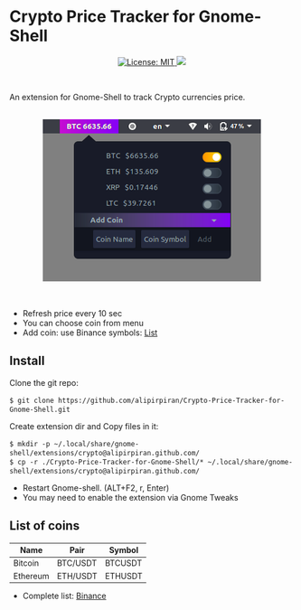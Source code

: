 # Crypto Price Tracker for Gnome-Shell
<p align="center">
 <a href="https://github.com/alipirpiran/Crypto-Price-Tracker-for-Gnome-Shell/blob/master/LICENSE">
  <img alt="License: MIT" src="https://img.shields.io/badge/License-MIT-yellow.svg">
 </a>
 <a href="https://github.com/alipirpiran/Crypto-Price-Tracker-for-Gnome-Shell">
  <img src="https://badges.frapsoft.com/os/v2/open-source.png?v=103">
 </a>
 </p>
 <br />
 
An extension for Gnome-Shell to track Crypto currencies price.
<br />
<br />
<p align="center">
 <img src="https://raw.githubusercontent.com/alipirpiran/Crypto-Price-Tracker-for-Gnome-Shell/screenshots/cryptoscr.png?raw=true" alt="Screenshot">
 </p>
 
 <br />
 
* Refresh price every 10 sec
* You can choose coin from menu
* Add coin: use Binance symbols: [List](https://github.com/alipirpiran/Crypto-Price-Tracker-for-Gnome-Shell#list-of-coins)

## Install

 Clone the git repo:

    $ git clone https://github.com/alipirpiran/Crypto-Price-Tracker-for-Gnome-Shell.git


 Create extension dir and Copy files in it:

    $ mkdir -p ~/.local/share/gnome-shell/extensions/crypto@alipirpiran.github.com/
    $ cp -r ./Crypto-Price-Tracker-for-Gnome-Shell/* ~/.local/share/gnome-shell/extensions/crypto@alipirpiran.github.com/
 
* Restart Gnome-shell. (ALT+F2, r, Enter)
* You may need to enable the extension via Gnome Tweaks

## List of coins

Name | Pair | Symbol
--- | --- | ---
Bitcoin | BTC/USDT | BTCUSDT
Ethereum | ETH/USDT | ETHUSDT

* Complete list: [Binance](https://www.binance.com/indexSpa.html#/)
